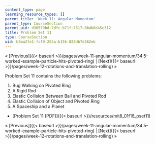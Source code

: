 ```yaml
---
content_type: page
learning_resource_types: []
parent_title: 'Week 11: Angular Momentum'
parent_type: CourseSection
parent_uid: d36579bd-7dfc-b71f-7617-8b4b8d45c312
title: Problem Set 11
type: CourseSection
uid: b8ea2fe1-fcf0-283a-b156-028db7d562eb
---
```


« [Previous]({{< baseurl >}}/pages/week-11-angular-momentum/34.5-worked-example-particle-hits-pivoted-ring) | [Next]({{< baseurl >}}/pages/week-12-rotations-and-translation-rolling) »

Problem Set 11 contains the following problems:

1.  Bug Walking on Pivoted Ring
2.  A Rigid Rod
3.  Elastic Collision Between Ball and Pivoted Rod
4.  Elastic Collision of Object and Pivoted Ring
5.  A Spaceship and a Planet

*   [Problem Set 11 (PDF)]({{< baseurl >}}/resources/mit8_01f16_pset11)

« [Previous]({{< baseurl >}}/pages/week-11-angular-momentum/34.5-worked-example-particle-hits-pivoted-ring) | [Next]({{< baseurl >}}/pages/week-12-rotations-and-translation-rolling) »